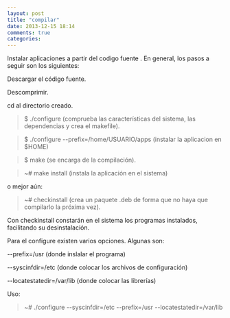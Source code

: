 ```yaml
---
layout: post
title: "compilar"
date: 2013-12-15 18:14
comments: true
categories: 
---
```

Instalar aplicaciones a partir del codigo fuente . En general, los pasos a seguir son los siguientes:

Descargar el código fuente.

Descomprimir.

cd al directorio creado.

>$ ./configure (comprueba las características del sistema, las dependencias y crea el makefile).

>$ ./configure --prefix=/home/USUARIO/apps (instalar la aplicacion en $HOME)

>$ make (se encarga de la compilación).

>~# make install (instala la aplicación en el sistema)

o mejor aún:

>~# checkinstall (crea un paquete .deb de forma que no haya que compilarlo la próxima vez).

Con checkinstall constarán en el sistema los programas instalados, facilitando su desinstalación.

Para el configure existen varios opciones. Algunas son:

--prefix=/usr  (donde inslalar el programa)

--syscinfdir=/etc  (donde colocar los archivos de configuración)

--locatestatedir=/var/lib  (donde colocar las librerías)

Uso:

>~# ./configure --syscinfdir=/etc --prefix=/usr --locatestatedir=/var/lib

